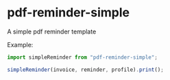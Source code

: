 # pdf-reminder-simple
A simple pdf reminder template

Example:

```javascript
import simpleReminder from "pdf-reminder-simple";

simpleReminder(invoice, reminder, profile).print();
```

